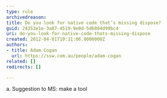 ```yaml
---
type: rule
archivedreason: 
title: Do you look for native code that’s missing dispose?
guid: 24353e1e-3a87-4519-9e0d-5d6804d99bc4
uri: do-you-look-for-native-code-thats-missing-dispose
created: 2012-04-01T10:31:06.0000000Z
authors:
- title: Adam Cogan
  url: https://ssw.com.au/people/adam-cogan
related: []
redirects: []

---
```


a. Suggestion to MS: make a tool 





<!--endintro-->
